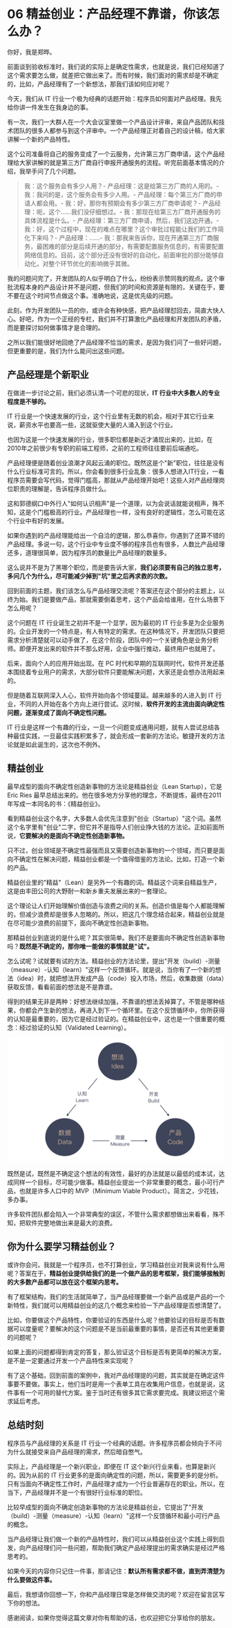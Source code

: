 # 06 精益创业：产品经理不靠谱，你该怎么办？

你好，我是郑晔。

前面谈到验收标准时，我们说的实际上是确定性需求，也就是说，我们已经知道了这个需求要怎么做，就差把它做出来了。而有时候，我们面对的需求却是不确定的，比如，产品经理有了一个新想法，那我们该如何应对呢？

今天，我们从 IT
行业一个极为经典的话题开始：程序员如何面对产品经理。我先给你讲一件发生在我身边的事。

有一次，我们一大群人在一个大会议室里做一个产品设计评审，来自产品团队和技术团队的很多人都参与到这个评审中。一个产品经理正对着自己的设计稿，给大家讲解一个新的产品特性。

这个公司准备将自己的服务变成了一个云服务，允许第三方厂商申请，这个产品经理给大家讲解的就是第三方厂商自行申报开通服务的流程。听完前面基本情况的介绍，我举手问了几个问题。

> 我：这个服务会有多少人用？- 产品经理：这是给第三方厂商的人用的。-
> 我：我问的是，这个服务会有多少人用。-
> 产品经理：每个第三方厂商的申请人都会用。-
> 我：好，那你有预期会有多少第三方厂商申请呢？-
> 产品经理：呃，这个......我们没仔细想过。-
> 我：那现在给第三方厂商开通服务的具体流程是什么。-
> 产品经理：第三方厂商申请，然后，我们这边开通。-
> 我：好，这个过程中，现在的难点在哪里？这个审批过程能让我们的工作简化下来吗？-
> 产品经理：......-
> 我：那我来告诉你，现在开通第三方厂商服务，最困难的部分是后续开通的部分，有需要配置服务信息的，有需要配置网络信息的。目前，这个部分还没有很好的自动化，前面审批的部分能够自动化，对整个环节优化的影响微乎其微。

我的问题问完了，开发团队的人似乎明白了什么，纷纷表示赞同我的观点。这个审批流程本身的产品设计并不是问题，但我们的时间和资源是有限的，关键在于，要不要在这个时间节点做这个事。准确地说，这是优先级的问题。

此刻，作为开发团队一员的你，或许会有种快感，把产品经理怼回去，简直大快人心。好吧，作为一个正经的专栏，我们并不打算激化产品经理和开发团队的矛盾，而是要探讨如何做事情才是合理的。

之所以我们能很好地回绝了产品经理不恰当的需求，是因为我们问了一些好问题，但更重要的是，我们为什么能问出这些问题。

## 产品经理是个新职业

在做进一步讨论之前，我们必须认清一个可悲的现状，**IT
行业中大多数人的专业程度是不够的。**

IT
行业是一个快速发展的行业，这个行业里有无数的机会，相对于其它行业来说，薪资水平也要高一些，这就驱使大量的人涌入到这个行业。

也因为这是一个快速发展的行业，很多职位都是新近才涌现出来的，比如，在2010年之前很少有专职的前端工程师，之前的工程师往往要前后端通吃。

产品经理便是随着创业浪潮才风起云涌的职位。既然这是个"新"职位，往往是没有什么行业标准可言的。所以，你会看到很多行业乱象：很多人想进入IT行业，一看程序员需要会写代码，觉得门槛高，那就从产品经理开始吧！这些人对产品经理岗位职责的理解是，告诉程序员做什么。

这和郭德纲口中外行人"如何认识相声"是一个道理，以为会说话就能说相声，殊不知，这是个门槛极高的行业。产品经理也一样，没有良好的逻辑性，怎么可能在这个行业中有好的发展。

如果你遇到的产品经理能给出一个自洽的逻辑，那么恭喜你，你遇到了还算不错的产品经理。多说一句，这个行业中专业度不够的程序员也有很多，人数比产品经理还多，道理很简单，因为程序员的数量比产品经理的数量多。

这么说并不是为了黑哪个职位，而是要告诉大家，**我们必须要有自己的独立思考，多问几个为什么，尽可能减少掉到"坑"里之后再求救的次数。**

回到前面的主题，我们该怎么与产品经理交流呢？答案还在这个部分的主题上，以终为始。我们是要做产品，那就需要倒着思考，这个产品会给谁用，在什么场景下怎么用呢？

这个问题在 IT 行业诞生之初并不是一个显学，因为最初的 IT
行业多是为企业服务的。企业开发的一个特点是，有人有特定的需求。在这种情况下，开发团队只要把需求分析清楚就可以动手做了，在这个阶段，团队中的一个关键角色是业务分析师。即便开发出来的软件并不那么好用，企业中强行推动，最终用户也就用了。

后来，面向个人的应用开始出现。在 PC
时代和早期的互联网时代，软件开发还基本围绕着专业用户的需求，大部分软件只要能解决问题，大家还是会想办法用起来的。

但是随着互联网深入人心，软件开始向各个领域蔓延。越来越多的人进入到 IT
行业，不同的人开始在各个方向上进行尝试。这时候，**软件开发的主流由面向确定性问题，逐渐变成了面向不确定性问题。**

IT
行业是这样一个有趣的行业，一旦一个问题变成通用问题，就有人尝试总结各种最佳实践，一旦最佳实践积累多了，就会形成一套新的方法论。敏捷开发的方法论就是如此诞生的，这次也不例外。

## 精益创业

最早成型的面向不确定性创造新事物的方法论是精益创业（Lean Startup），它是
Eric Ries
最早总结出来的。他在很多地方分享他的理念，不断提炼，最终在2011年写成一本同名的书：《精益创业》。

看到精益创业这个名字，大多数人会优先注意到"创业（Startup）"这个词。虽然这个名字里有"创业"二字，但它并不是指导人们创业挣大钱的方法论。正如前面所说，**它要解决的是面向不确定性创造新事物。**

只不过，创业领域是不确定性最强而且又需要创造新事物的一个领域，而只要是面向不确定性在解决问题，精益创业都是一个值得借鉴的方法论。比如，打造一个新的产品。

精益创业里的"精益"（Lean）是另外一个有趣的词。精益这个词来自精益生产，这是由丰田公司的大野耐一和新乡重夫发展出来的一套理论。

这个理论让人们开始理解价值创造与浪费之间的关系。创造价值是每个人都能理解的，但减少浪费却是很多人忽略的。所以，把这几个理念结合起来，精益创业就是在尽可能少浪费的前提下，面向不确定性创造新事物。

那精益创业到底说的是什么呢？其实很简单。我们不是要面向不确定性创造新事物吗？**既然是不确定的，那你唯一能做的事情就是"试"。**

怎么试呢？试就要有试的方法。精益创业的方法论里，提出"开发（build）-测量（measure）-认知（learn）"这样一个反馈循环。就是说，当你有了一个新的想法（idea）时，就把想法开发成产品（code）投入市场，然后，收集数据（data）获取反馈，看看前面的想法是不是靠谱。

得到的结果无非是两种：好想法继续加强，不靠谱的想法丢掉算了。不管是哪种结果，你都会产生新的想法，再进入到下一个循环里。在这个反馈循环中，你所获得的认知是最重要的，因为它是经过验证的。在精益创业中，这也是一个很重要的概念：经过验证的认知（Validated
Learning）。

![](assets/cd2bc0138e5d40e9acfaeb9c974320be.jpg)

既然是试，既然是不确定这个想法的有效性，最好的办法就是以最低的成本试，达成同样一个目标，尽可能少做事。精益创业提出一个非常重要的概念，最小可行产品，也就是许多人口中的
MVP（Minimum Viable Product）。简言之，少花钱，多办事。

许多软件团队都会陷入一个非常典型的误区，不管什么需求都想做出来看看，殊不知，把软件完整地做出来是最大的浪费。

## 你为什么要学习精益创业？

或许你会问，我就是一个程序员，也不打算创业，学习精益创业对我来说有什么用呢？答案在于，**精益创业提供给我们的是一个做产品的思考框架，我们能够接触到的大多数产品都可以放在这个框架内思考。**

有了框架结构，我们的生活就简单了，当产品经理要做一个新产品或是产品的一个新特性，我们就可以用精益创业的这几个概念来检验一下产品经理是否想清楚了。

比如，你要做这个产品特性，你要验证的东西是什么呢？他要验证的目标是否有数据可以度量呢？要解决的这个问题是不是当前最重要的事情，是否还有其他更重要的问题呢？

如果上面的问题都得到肯定的答复，那么验证这个目标是否有更简单的解决方案，是不是一定要通过开发一个产品特性来实现呢？

有了这个基础，回到前面的案例中，我对产品经理提的问题，其实就是在确定这件事要不要做。事实上，他们当时是用一个表单工具在收集用户信息，也就是说，这件事有一个可用的替代方案。鉴于当时还有很多其它需求要完成。我建议把这个需求延后考虑。

## 总结时刻

程序员与产品经理的关系是 IT
行业一个经典的话题。许多程序员都会倾向于不问为什么就接受来自产品经理的需求，然后暗自憋气。

实际上，产品经理是一个新兴职业，即便在 IT
这个新兴行业来看，也算是新兴的。因为从前的 IT
行业更多的是面向确定性的问题，所以，需要更多的是分析。只有当面向不确定性工作时，产品经理才成为一个行业普遍存在的职业。所以，在当下，产品经理并不是一个有很好行业标准的职位。

比较早成型的面向不确定创造新事物的方法论是精益创业，它提出了"开发（build）-测量（measure）-认知（learn）"这样一个反馈循环和最小可行产品的概念。

当产品经理让我们做一个新的产品特性时，我们可以从精益创业这个实践上得到启发，向产品经理们问一些问题，帮助我们确定产品经理提出的需求确实是经过严格思考的。

如果今天的内容你只记住一件事，那请记住：**默认所有需求都不做，直到弄清楚为什么要做这件事。**

最后，我想请你回想一下，你和产品经理日常是怎样做交流的呢？欢迎在留言区写下你的想法。

感谢阅读，如果你觉得这篇文章对你有帮助的话，也欢迎把它分享给你的朋友。
